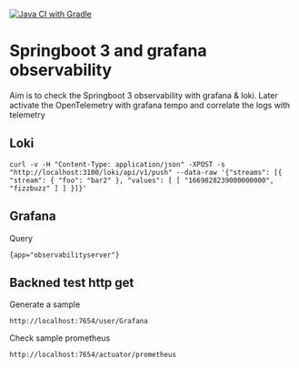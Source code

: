 [![Java CI with Gradle](https://github.com/PeterJakubik/observability/actions/workflows/gradle.yml/badge.svg)](https://github.com/PeterJakubik/observability/actions/workflows/gradle.yml)

# Springboot 3 and grafana observability
Aim is to check the Springboot 3 observability with grafana & loki.
Later activate the OpenTelemetry with grafana tempo and correlate the logs with telemetry 

## Loki
```shell
curl -v -H "Content-Type: application/json" -XPOST -s "http://localhost:3100/loki/api/v1/push" --data-raw '{"streams": [{ "stream": { "foo": "bar2" }, "values": [ [ "1669828239000000000", "fizzbuzz" ] ] }]}'
```

## Grafana
Query
```shell
{app="observabilityserver"}
```

## Backned test http get
Generate a sample
```shell
http://localhost:7654/user/Grafana
```

Check sample prometheus
```shell
http://localhost:7654/actuator/prometheus 
```